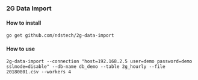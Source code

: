 ### 2G Data Import


#### How to install
```
go get github.com/ndstech/2g-data-import
```


#### How to use
```
2g-data-import --connection "host=192.168.2.5 user=demo password=demo sslmode=disable" --db-name db_demo --table 2g_hourly --file 20180801.csv --workers 4
```

